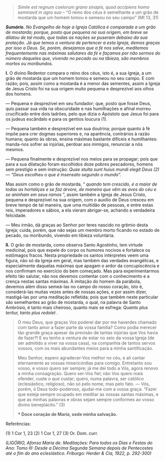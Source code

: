 > *Simile est regnum coelorum grano sinapis, quod accipiens homo seminavit in agro suo* – “O reino dos céus é semelhante a um grão de mostarda que um homem tomou e semeou no seu campo” (Mt 13, 31)

***Sumário.** No Evangelho de hoje a Igreja Católica é comparada a um grão de mostarda; porque, posto que pequena na sua origem, em breve se dilatou de tal modo, que todas as nações se puseram debaixo da sua proteção. Já que temos a ventura de pertencer a esta Igreja, demos graças por isso a Deus. Se, porém, desejamos que a fé nos salve, meditemos frequentemente nas máximas salutares da fé e façamos por não sermos do número daqueles que, vivendo no pecado ou na tibieza, são membros mortos ou moribundos.*

**I.** O divino Redentor compara o reino dos céus, isto é, a sua Igreja, a um grão de mostarda que um homem tomou e semeou no seu campo. E com razão; pois, assim como a mostarda é a menor das sementes, assim a Igreja de Jesus Cristo foi na sua origem muito pequena e desprezível aos olhos dos homens.

— Pequena e desprezível em seu fundador; que, posto que fosse Deus, quis passar sua vida na obscuridade e nas humilhações e afinal morreu crucificado entre dois ladrões, pelo que dizia o Apóstolo que Jesus foi para os judeus escândalo e para os gentios loucura (1).

— Pequena também e desprezível em sua doutrina; porque quanto à fé impõe para crer dogmas superiores e, na aparência, contrários à razão humana; quanto às obras, ensina máximas bastante difíceis e humilhantes: manda-nos sofrer as injúrias, perdoar aos inimigos, renunciar a nós mesmos.

— Pequena finalmente e desprezível nos meios para se propagar; pois que para a sua dilatação foram escolhidos doze pobres pescadores, homens sem prestígio e sem instrução: *Quae stulta sunt huius mundi elegit Deus (2) — “Deus escolheu o que é insensato segundo o mundo”.*

Mas assim como o grão de mostarda, “ *quando tem crescido, é a maior de todas as hortaliças e se faz árvore, de maneira que vêm as aves do céu e se aninham em seus ramos* ”, assim também a Igreja de Jesus Cristo, pequena e desprezível na sua origem, com o auxílio de Deus cresceu em breve tempo de tal maneira, que uma multidão de pessoas, e entre estas reis, imperadores e sábios, a ela vieram abrigar-se, achando a verdadeira felicidade.

— Meu irmão, dá graças ao Senhor por teres nascido no grêmio desta Igreja; cuida, porém, que não sejas um membro morto ficando no estado de pecado, ou moribundo, vivendo em tibieza voluntária.

**II.** O grão de mostarda, como observa Santo Agostinho, tem virtude medicinal, pois que expele do corpo os humores nocivos e fortalece os estômagos fracos. Nesta propriedade os santos intérpretes veem uma figura, não só da Igreja em geral, mas também das verdades evangélicas, e especialmente daquelas máximas que apagam o ardor da concupiscência e nos confirmam no exercício do bem começado. Mas para experimentarmos efeito tão salutar, não nos devemos contentar com o conhecimento e a crença nestas santas máximas. À imitação do homem da parábola, devemos além disso semeá-las no campo do nosso coração, isto é, considerá-las muitas vezes antes de nossas ações, e por assim dizer, mastigá-las por uma meditação refletida; pois que também neste particular são semelhantes ao grão de mostarda, o qual, na palavra de Santo Ambrósio, é tanto mais cheiroso, quanto mais se esfrega: *Quanto plus teritur, tanto plus redolet* .

> Ó meu Deus, que graças Vos poderei dar por me haverdes chamado com tanto amor a fazer parte da vossa família? Como podia merecer tão grande graça apesar da previsão de tantas injúrias que Vos havia de fazer?! E eu tenho a ventura de estar no seio da vossa Igreja (de ser admitido a viver na vossa casa), na companhia de tantos servos vossos, com os mais abundantes meios para a minha santificação.
>
> Meu Senhor, espero agradecer-Vos melhor no céu, e ali cantar eternamente as vossas misericórdias para comigo. Entretanto sou vosso, e vosso quero ser sempre; já me dei todo a Vós, agora renovo a minha consagração. Quero ser-Vos fiel; não Vos quero mais ofender, custe o que custar; quero, numa palavra, ser católico (eclesiástico, religioso), não só pelo nome, mas pelo fato. — Vós, porém, ó Deus todo-poderoso, ajudai-me com a vossa graça. “Fazei que esteja sempre ocupado em meditar as vossas santas máximas, e que as minhas palavras e obras sejam sempre conformes ao vosso divino beneplácito.” (3)
>
> **† Doce coração de Maria, sede minha salvação.**

Referências:

\(1\) 1 Cor 1, 23 (2) 1 Cor 1, 27 (3) Or. Dom. curr.

*(LIGÓRIO, Afonso Maria de. Meditações: Para todos os Dias e Festas do Ano: Tomo III: Desde a Décima Segunda Semana depois de Pentecostes até o fim do ano eclesiástico. Friburgo: Herder & Cia, 1922, p. 292-300)*
